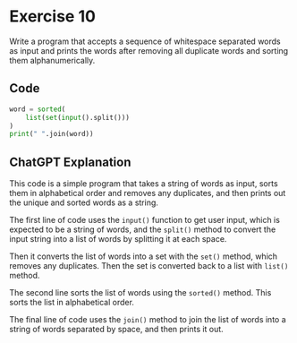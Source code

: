 # Exercise 10

Write a program that accepts a sequence of whitespace separated words as input and prints the words after removing all duplicate words and sorting them alphanumerically.

## Code

```python
word = sorted(
    list(set(input().split()))
)
print(" ".join(word))
```

## ChatGPT Explanation

This code is a simple program that takes a string of words as input, sorts them in alphabetical order and removes any duplicates, and then prints out the unique and sorted words as a string.

The first line of code uses the `input()` function to get user input, which is expected to be a string of words, and the `split()` method to convert the input string into a list of words by splitting it at each space.

Then it converts the list of words into a set with the `set()` method, which removes any duplicates. Then the set is converted back to a list with `list()` method.

The second line sorts the list of words using the `sorted()` method. This sorts the list in alphabetical order.

The final line of code uses the `join()` method to join the list of words into a string of words separated by space, and then prints it out.